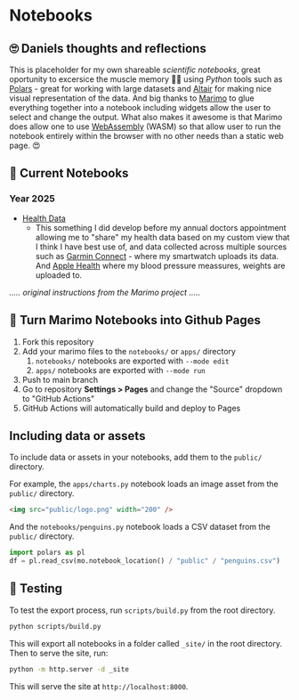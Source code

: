# Notebooks



## 🙄 Daniels thoughts and reflections

This is placeholder for my own shareable *scientific notebooks*, great oportunity to excersice the muscle memory 💪🏻 using *Python* tools such as [Polars](https://pola.rs/) - great for working with large datasets and [Altair](https://altair-viz.github.io/) for making nice visual representation of the data. And big thanks to [Marimo](https://marimo.io/) to glue everything together into a notebook including widgets allow the user to select and change the output. What also makes it awesome is that Marimo does allow one to use [WebAssembly](https://en.wikipedia.org/wiki/WebAssembly) (WASM) so that allow user to run the notebook entirely within the browser with no other needs than a static web page. 😍



## 📕 Current Notebooks

### Year 2025

* [Health Data](https://engdan77.github.io/notebooks/apps/daniels_health.html)
  * This something I did develop before my annual doctors appointment allowing me to "share" my health data based on my custom view that I think I have best use of, and data collected across multiple sources such as [Garmin Connect](https://en.wikipedia.org/wiki/Garmin) - where my smartwatch uploads its data. And [Apple Health](https://en.wikipedia.org/wiki/Health_(Apple)) where my blood pressure meassures, weights are uploaded to.




*..... original instructions from the Marimo project .....* 

## 🚀 Turn Marimo Notebooks into Github Pages

1. Fork this repository
2. Add your marimo files to the `notebooks/` or `apps/` directory
   1. `notebooks/` notebooks are exported with `--mode edit`
   2. `apps/` notebooks are exported with `--mode run`
3. Push to main branch
4. Go to repository **Settings > Pages** and change the "Source" dropdown to "GitHub Actions"
5. GitHub Actions will automatically build and deploy to Pages

## Including data or assets

To include data or assets in your notebooks, add them to the `public/` directory.

For example, the `apps/charts.py` notebook loads an image asset from the `public/` directory.

```markdown
<img src="public/logo.png" width="200" />
```

And the `notebooks/penguins.py` notebook loads a CSV dataset from the `public/` directory.

```python
import polars as pl
df = pl.read_csv(mo.notebook_location() / "public" / "penguins.csv")
```

## 🧪 Testing

To test the export process, run `scripts/build.py` from the root directory.

```bash
python scripts/build.py
```

This will export all notebooks in a folder called `_site/` in the root directory. Then to serve the site, run:

```bash
python -m http.server -d _site
```

This will serve the site at `http://localhost:8000`.
